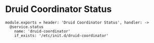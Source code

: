 
# Druid Coordinator Status

    module.exports = header: 'Druid Coordinator Status', handler: ->
      @service.status
        name: 'druid-coordinator'
        if_exists: '/etc/init.d/druid-coordinator'
